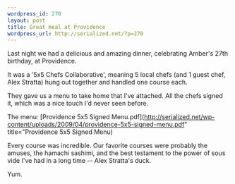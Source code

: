 ```yaml
--- 
wordpress_id: 270
layout: post
title: Great meal at Providence
wordpress_url: http://serialized.net/?p=270
---
```

Last night we had a delicious and amazing dinner, celebrating Amber's 27th birthday, at Providence.

It was a '5x5 Chefs Collaborative', meaning 5 local chefs (and 1 guest chef, Alex Stratta) hung out together and handled one course each.

They gave us a menu to take home that I've attached. All the chefs signed it, which was a nice touch I'd never seen before.

The menu: [Providence 5x5 Signed Menu.pdf](http://serialized.net/wp-content/uploads/2009/04/providence-5x5-signed-menu.pdf" title="Providence 5x5 Signed Menu)

Every course was incredible. Our favorite courses were probably the amuses, the hamachi sashimi, and the best testament to the power of sous vide I've had in a long time -- Alex Stratta's duck.

Yum.
